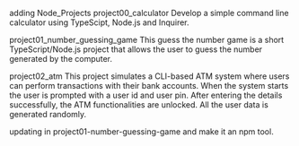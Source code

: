 adding Node_Projects 
project00_calculator 
Develop a simple command line calculator using TypeScipt, Node.js and Inquirer.

project01_number_guessing_game 
This guess the number game is a short TypeScript/Node.js project that allows the user to guess the number generated by the computer. 

project02_atm 
This project simulates a CLI-based ATM system where users can perform transactions with their bank accounts. When the system starts the user is prompted with a user id and user pin. After entering the details successfully, the ATM functionalities are unlocked. All the user data is generated randomly.

updating in project01-number-guessing-game and make it an npm tool.
